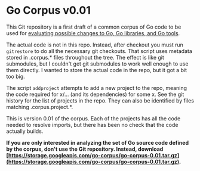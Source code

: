# Go Corpus v0.01

This Git repository is a first draft of a common corpus of Go code to be used
for [evaluating possible changes to Go, Go libraries, and Go tools](https://research.swtch.com/go2017#corpus).

The actual code is not in this repo. Instead, after checkout you must
run `gitrestore` to do all the necessary git checkouts.
That script uses metadata stored in .corpus.* files throughout
the tree. The effect is like git submodules, but I couldn't get git submodules
to work well enough to use them directly.
I wanted to store the actual code in the repo, but it got a bit too big.

The script `addproject` attempts to add a new project to the repo,
meaning the code required for x/... (and its dependencies) for some x.
See the git history for the list of projects in the repo.
They can also be identified by files matching .corpus.project.*.

This is version 0.01 of the corpus. Each of the projects has all the code
needed to resolve imports, but there has been no check that the code
actually builds.

**If you are only interested in analyzing the set of Go source code
defined by the corpus, don't use the Git repository. Instead,
download [https://storage.googleapis.com/go-corpus/go-corpus-0.01.tar.gz](https://storage.googleapis.com/go-corpus/go-corpus-0.01.tar.gz).**

